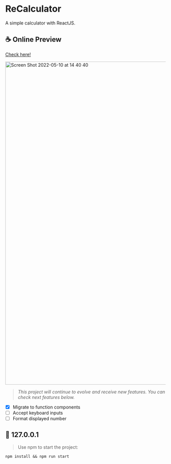 # ReCalculator
A simple calculator with ReactJS.

## ☕ Online Preview
<a href="https://zeucampos.github.io/calculator-react" target="_blank">Check here!</a>

<img width="1016" alt="Screen Shot 2022-05-10 at 14 40 40" src="https://user-images.githubusercontent.com/32180529/167689675-210de760-1607-47c2-bf3c-7910446e6c4b.png">

> _This project will continue to evolve and receive new features. You can check next features below._
- [x] Migrate to function components
- [ ] Accept keyboard inputs
- [ ] Format displayed number

## 🚀 127.0.0.1
> Use npm to start the project:
```
npm install && npm run start
```

